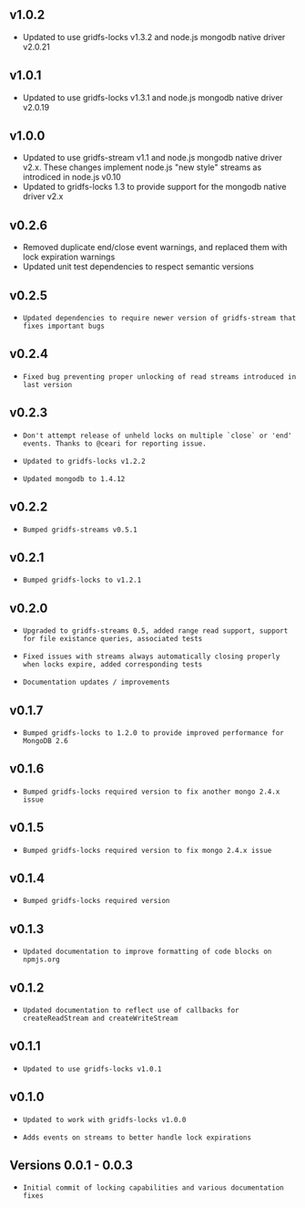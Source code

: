 ## v1.0.2

* Updated to use gridfs-locks v1.3.2 and node.js mongodb native driver v2.0.21

## v1.0.1

* Updated to use gridfs-locks v1.3.1 and node.js mongodb native driver v2.0.19


## v1.0.0

* Updated to use gridfs-stream v1.1 and node.js mongodb native driver v2.x. These changes implement node.js "new style" streams as introdiced in node.js v0.10
* Updated to gridfs-locks 1.3 to provide support for the mongodb native driver v2.x

## v0.2.6

* Removed duplicate end/close event warnings, and replaced them with lock expiration warnings
* Updated unit test dependencies to respect semantic versions

## v0.2.5

*     Updated dependencies to require newer version of gridfs-stream that fixes important bugs

## v0.2.4

*     Fixed bug preventing proper unlocking of read streams introduced in last version

## v0.2.3

*     Don't attempt release of unheld locks on multiple `close` or 'end' events. Thanks to @ceari for reporting issue.
*     Updated to gridfs-locks v1.2.2
*     Updated mongodb to 1.4.12

## v0.2.2

*     Bumped gridfs-streams v0.5.1

## v0.2.1

*     Bumped gridfs-locks to v1.2.1

## v0.2.0

*     Upgraded to gridfs-streams 0.5, added range read support, support for file existance queries, associated tests
*     Fixed issues with streams always automatically closing properly when locks expire, added corresponding tests
*     Documentation updates / improvements

## v0.1.7

*     Bumped gridfs-locks to 1.2.0 to provide improved performance for MongoDB 2.6

## v0.1.6

*     Bumped gridfs-locks required version to fix another mongo 2.4.x issue

## v0.1.5

*     Bumped gridfs-locks required version to fix mongo 2.4.x issue

## v0.1.4

*     Bumped gridfs-locks required version

## v0.1.3

*     Updated documentation to improve formatting of code blocks on npmjs.org

## v0.1.2

*     Updated documentation to reflect use of callbacks for createReadStream and createWriteStream

## v0.1.1

*     Updated to use gridfs-locks v1.0.1

## v0.1.0

*     Updated to work with gridfs-locks v1.0.0
*     Adds events on streams to better handle lock expirations

## Versions 0.0.1 - 0.0.3

*     Initial commit of locking capabilities and various documentation fixes
